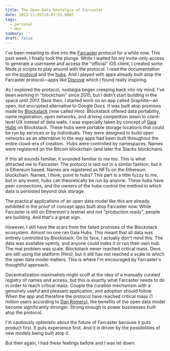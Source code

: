```yaml
---
title: The Open Data Nostalgia of Farcaster
date: 2022-11-05T14:07:53.000Z
tags:
  - personal
  - dev
summary: ''
draft: false
---
```


I've been meaning to dive into the [Farcaster](https://farcaster.xyz) protocol for a while now. This past week, I finally took the plunge. While I waited for my invite-only access to generate a username and access the "official" iOS client, I created some Node.js scripts to play around with the protocol. I read the documentation on the [protocol](https://github.com/farcasterxyz/protocol) and the [hubs](https://github.com/farcasterxyz/hub). And I played with apps already built atop the Farcaster protocol—apps like [Discove](https://discove.xyz) which I found really inspiring.

As I explored the protocol, nostalgia began creeping back into my mind. I've been working in "blockchain" since 2015, but I didn't start building in the space until 2017. Back then, I started work on an app called Graphite—an open, but encrypted alternative to Google Docs. It was built atop promises made by [Blockstack](https://www.stacks.co/) (now called Hiro). Blockstack offered data portability, name registration, open networks, and driving competition down to client-level UX instead of data walls. I was especially taken by concept of [Gaia Hubs](https://docs.stacks.co/docs/gaia/) on Blockstack. These hubs were portable storage locations that could be run by services or by individuals. They were designed to build open networks as an alternative to the way apps had been built throughout the entire cloud-era of creation.  Hubs were controlled by namespaces. Names were registered on the Bitcoin blockchain (and later the Stacks blockchain). 

If this all sounds familiar, it sounded familiar to me too. This is what attracted me to Farcaster. The protocol is laid out in a similar fashion, but it is Ethereum based. Names are registered as NFTs on the Ethereum blockchain. Names, I think, point to hubs? This part is a little fuzzy to me, but in any event, hubs can theoretically be run by anyone. These hubs have peer connections, and the owners of the hubs control the method in which data is persisted beyond disk storage. 

The practical applications of an open data model like this are already exhibited in the proof of concept apps built atop Farcaster now. While Farcaster is still on Ethereum's testnet and not "production ready", people are building. And that's a great sign. 

However, I still have the scars from the failed promises of the Blockstack ecosystem. Almost no one ran Gaia Hubs. This meant that all data was entirely controlled by Blockstack. On its face, I actually don't mind this. The data was available openly, and anyone could index it or run their own hub. The real problem was scale. Blockstack never reached critical mass. Devs are still using the platform (Hiro), but it still has not reached a scale to which the open data model matters. This is where I'm encouraged by Farcaster's thoughtful approach. 

Decentralization maximalists might scoff at the idea of a manually curated registry of names and access, but this is exactly what Farcaster needs to do in order to reach critical mass. Couple the curation mechanism with a genuinely useful and pleasant application, and adoption should follow. When the app and therefore the protocol have reached critical mass (1 million users according to [Dan Romero](https://twitter.com/dwr)), the benefits of the open data model become significantly stronger. Strong enough to power businesses built atop the protocol. 

I'm cautiously optimistic about the future of Farcaster because it puts product first. It puts experience first. And it is driven by the possibilities of new models being built atop it. 

But then again, I had these feelings before and I was let down. 
